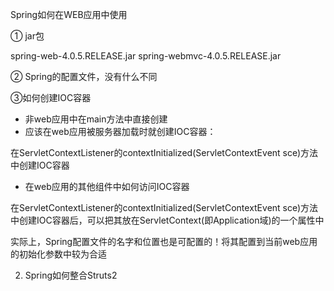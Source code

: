 Spring如何在WEB应用中使用

① jar包

spring-web-4.0.5.RELEASE.jar
spring-webmvc-4.0.5.RELEASE.jar

② Spring的配置文件，没有什么不同

③如何创建IOC容器

- 非web应用中在main方法中直接创建
- 应该在web应用被服务器加载时就创建IOC容器：

在ServletContextListener的contextInitialized(ServletContextEvent sce)方法中创建IOC容器

- 在web应用的其他组件中如何访问IOC容器

在ServletContextListener的contextInitialized(ServletContextEvent sce)方法中创建IOC容器后，可以把其放在ServletContext(即Application域)的一个属性中

实际上，Spring配置文件的名字和位置也是可配置的！将其配置到当前web应用的初始化参数中较为合适

2. Spring如何整合Struts2